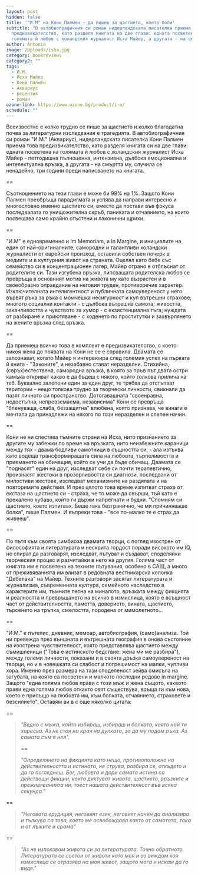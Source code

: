 ```yaml
---
layout: post
hidden: false
title: '"И.М" на Кони Палмен - да пишеш за щастието, което боли'
subtitle: "В автобиографичния си роман нидерландската писателка приема това
  предизвикателство, като разделя книгата на две глави: едната посветена на
  голямата й любов с холандския журналист Исха Майер, а другата - на смъртта му"
author: Antonia
image: /Uploads/isha.jpg
category: bookreviews
category2: ""
tags:
  - И.М.
  - Исха Майер
  - Кони Палмен
  - Аквариус
  - рецензия
  - роман
ozone-link: https://www.ozone.bg/product/i-m/
schedule: ""
---
```

Всеизвестно е колко трудно се пише за щастието и колко благодатна почва за литературни изследвания е трагедията. В автобиографичния си роман "И.М." (Аквариус), нидерландската писателка Кони Палмен приема това предизвикателство, като разделя книгата си на две глави: едната посветена на голямата й любов с холандския журналист Исха Майер - петгодишна пълноценна, интензивна, дълбока емоционална и интелектуална връзка, а другата - на смъртта му, случила се ненадейно, три години преди написването на книгата.

\==

Съотношението на тези глави е може би 99% на 1%. Защото Кони Палмен преобръща парадигмата и успява да направи интересно и многословно именно щастието си, вместо да постави във фокуса последвалата го унищожителна скръб, паниката и отчаянието, на които посвещава само крайно сгъстени и лаконични щрихи.

\==

"И.М" е едновременно и Im Memoriam, и In Margine, и инициалите на един от най-оригиналните, самородни и талантливи холандски журналисти от еврейски произход, оставили собствен почерк в медиите и в културния живот на страната. Оцелял като бебе със семейство си в концентрационен лагер, Майер отрано е отблъснат от родителите си. Тази изгубена връзка, липсващата родителска любов се превръща в основният мотив на живота му като възрастен и в своеобразно оправдание на неговия труден, противоречив характер. Изключителната интелигентност и публичната самоувереност у него вървят ръка за ръка с момчешка несигурност и куп вътрешни страхове; многото социални контакти - с дълбока вътрешна самота; живостта, закачливостта и чувството за хумор - с екзистенциална тъга; нуждата от разбиране и приютяване - с ходенето по проститутки и захвърлянето на жените връзка след връзка.

\==

Да приемеш всичко това в комплект е предизвикателство, с което никоя жена до появата на Кони не се е справила. Двамата се запознават, когато Майер я интервюира след големия успех на първата й книга - "Законите", и незабавно стават неразделни. Стихийна, (свръх)естествена, самородна връзка, в която за пръв път двата остри камъка откриват какво е да бъдеш с някого, който толкова прилича на теб. Буквално залепени един за един друг, те трябва да отстъпват територии - нещо толкова трудно за творчески личности, свикнали да пазят личното си пространство. Дотогавашната "своенравна, недостъпна, непревземаема, независима" Кони се превръща "бленуваща, слаба, беззащитна" влюбена, която признава, че винаги е мечтала да принадлежи на някого по този неразделен и слепен начин.

\==

Кони не ни спестява тъмните страни на Исха, нито признанието за другите му забежки по време на връзката, нито неизбежните караници между тях - двама бодливи самотници в същността си, - ала изтъква като водеща трансформиращата сила на любовта, търпеливостта и приемането на обичащия, който се учи да бъде обичащ. Двамата се "поднасят" един на друг, изследват себе си почти терапевтично, произнасят жестоки в прозорливостта си диагнози, последвани от милостиви жестове, изследват механизмите на раздялата и на повторимите действия. И през цялото това време изпитват страха от екстаза на щастието си - страха, че то може да свърши, тъй като е прекалено хубаво, който ги държи напрегнати и будни. "Спомням си щастието, което изпитвах. Беше така безгранично, че ми причиняваше болка", пише Палмен. И въпреки това - "все по-малко те е страх да живееш".

\==

По пътя към своята симбиоза двамата творци, с поглед изострен от философията и литературата и нескрита гордост поради високото им IQ, не спират да разговарят, изследват, пътуват и създават, споделяйки творческия процес и разчитайки в него на другия. Голяма част от книгата им е посветена на техните пътувания, особено в САЩ, а много от преживяванията им влизат в редовната вестникарска колонка "Дебелака" на Майер. Техните разговори засягат литературата и журнализма, съвременната култура, семейното наследство в характерите им, тъмните петна на миналото, връзката между фикцията и реалността и превръщането на всичко в измислица, която е всъщност част от действителността, паметта, доверието, вината, щастието, търсенето на тръпка, смелостта, породена от мимолетното...

\==

"И.М." е пътепис, дневник, мемоар, автобиография, (само)анализа. Той ни превежда през външната и вътрешната география в онова състояние на изострена чувствителност, която представлява щастието между съмишленици ("Това е истинското бедствие: жена ми ме разбира"), между големи личности, показани и в своята дръзка самоувереност на творци, но и в човешката си слабост и погрешимост на малки, чупливи хора. Именно през размера на тази споделеност зейва смисъла на загубата, на която са посветени и малкото последни редове in margine. Защото "една голяма любов прави с този мъж и жена същото, каквото прави една голяма любов откакто свят съществува, връща ги към нова, което е присъщо на любовта им, към болката, отчаянието, страховете и безсилието". Оставям ви в с още няколко цитата:

\==

> *"Ведно с мъжа, който избираш, избираш и болката, която най ти харесва. Аз не стоя на края на дупката, за да му подам ръка. Аз самата съм в нея".*
>
> \==
>
> *"Определянето на фикцията като нещо, противоположно на действителността и истината, не струва, разбира се, откъдето и да го погледнеш. Бог, любовта и дори самата истина са действащи фикции, които диктуват живота, щастието, връзките и преживяванията ни, тоест нашата действителност във всяка секунда."*

\==

> *"Неговата ерудиция, неговият език, неговият начин да анализира и тълкува са това, което ме освобождава както от самотата, така и от лъжите и срама"*

\==

> *"Аз не използвам живота си за литературата. Точно обратното. Литературата се състои от животи като моя и аз виждам коя измислица се отразява на моя живот, защото мога и искам да го видя."*